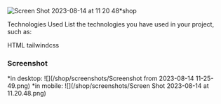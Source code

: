 ![Screen Shot 2023-08-14 at 11 20 48](https://github.com/karim2251/shop/assets/116003316/a2596ad4-efdf-4f7b-ba14-d0a1cde3d4b0)*shop

Technologies Used
List the technologies you have used in your project, such as:

  HTML
  tailwindcss
### Screenshot

*in desktop:
![](/shop/screenshots/Screenshot from 2023-08-14 11-25-49.png)
*in mobile:
![](/shop/screenshots/Screen Shot 2023-08-14 at 11.20.48.png)


